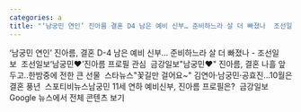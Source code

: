 ```yaml
---
categories: a
title: "‘남궁민 연인’ 진아름 결혼 D4 남은 예비 신부… 준비하느라 살 더 빠졌나  조선일보  조선일보"
---
```

‘남궁민 연인’ 진아름, 결혼 D-4 남은 예비 신부… 준비하느라 살 더 빠졌나 - 조선일보&nbsp;&nbsp;조선일보‘남궁민♥’진아름 프로필 관심&nbsp;&nbsp;금강일보"남궁민♥" 진아름, 결혼 나흘 앞두고..한밤중에 전한 큰 선물&nbsp;&nbsp;스타뉴스"꽃길만 걸어요~" 김연아·남궁민·공효진…10월은 결혼 풍년&nbsp;&nbsp;스포티비뉴스남궁민 11세 연하 예비신부, 진아름 프로필은?&nbsp;&nbsp;금강일보Google 뉴스에서 전체 콘텐츠 보기